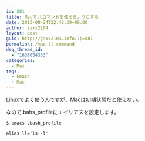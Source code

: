 ```yaml
---
id: 581
title: Macでllコマンドを使えるようにする
date: 2013-08-24T22:48:39+00:00
author: jaxx2104
layout: post
guid: http://jaxx2104.info/?p=581
permalink: /mac-ll-command
dsq_thread_id:
  - "1638054333"
categories:
  - Mac
tags:
  - Emacs
  - Mac
---
```

Linuxでよく使うんですが、Macは初期状態だと使えない。
  
なので.bahs_profileにエイリアスを設定します。

```
$ emacs .bash_profile
```

```
alias ll='ls -l'
```